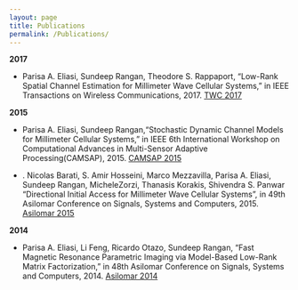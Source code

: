 ```yaml
---
layout: page
title: Publications
permalink: /Publications/
---
```


**2017**
- Parisa A. Eliasi, Sundeep Rangan, Theodore S. Rappaport, “Low-Rank Spatial Channel Estimation
for Millimeter Wave Cellular Systems,” in IEEE Transactions on Wireless Communications, 2017. [TWC 2017](https://ieeexplore.ieee.org/stamp/stamp.jsp?arnumber=7891613)

**2015**
- Parisa A. Eliasi, Sundeep Rangan,“Stochastic Dynamic Channel Models for Millimeter Cellular Systems,” in IEEE 6th International Workshop on Computational Advances in Multi-Sensor Adaptive Processing(CAMSAP), 2015. [CAMSAP 2015](https://ieeexplore.ieee.org/stamp/stamp.jsp?arnumber=7383773)

- . Nicolas Barati, S. Amir Hosseini, Marco Mezzavilla, Parisa A. Eliasi, Sundeep Rangan, MicheleZorzi, Thanasis Korakis, Shivendra S. Panwar “Directional Initial Access for Millimeter Wave Cellular Systems”, in 49th Asilomar Conference on Signals, Systems and Computers, 2015. [Asilomar 2015](https://ieeexplore.ieee.org/stamp/stamp.jsp?arnumber=7421136)

**2014**
- Parisa A. Eliasi, Li Feng, Ricardo Otazo, Sundeep Rangan, “Fast Magnetic Resonance Parametric
Imaging via Model-Based Low-Rank Matrix Factorization,” in 48th Asilomar Conference on Signals,
Systems and Computers, 2014. [Asilomar 2014](https://ieeexplore.ieee.org/stamp/stamp.jsp?arnumber=7094477)
